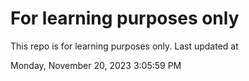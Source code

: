 # For learning purposes only
This repo is for learning purposes only.
Last updated at

Monday, November 20, 2023 3:05:59 PM

